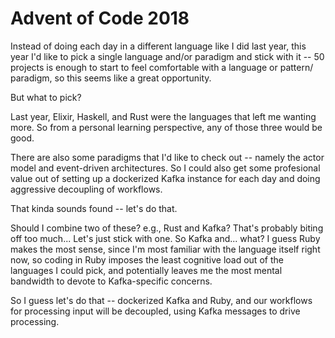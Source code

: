Advent of Code 2018
===================

Instead of doing each day in a different language like I did last year,
this year I'd like to pick a single language and/or paradigm and stick
with it -- 50 projects is enough to start to feel comfortable with a
language or pattern/ paradigm, so this seems like a great opportunity.

But what to pick?

Last year, Elixir, Haskell, and Rust were the languages that left me
wanting more. So from a personal learning perspective, any of those
three would be good.

There are also some paradigms that I'd like to check out -- namely the actor
model and event-driven architectures. So I could also get some profesional
value out of setting up a dockerized Kafka instance for each day and doing
aggressive decoupling of workflows.

That kinda sounds found -- let's do that.

Should I combine two of these? e.g., Rust and Kafka? That's probably biting off
too much... Let's just stick with one. So Kafka and... what?  I guess Ruby
makes the most sense, since I'm most familiar with the language itself right
now, so coding in Ruby imposes the least cognitive load out of the languages I
could pick, and potentially leaves me the most mental bandwidth to devote to
Kafka-specific concerns.

So I guess let's do that -- dockerized Kafka and Ruby, and our workflows
for processing input will be decoupled, using Kafka messages to drive
processing.


